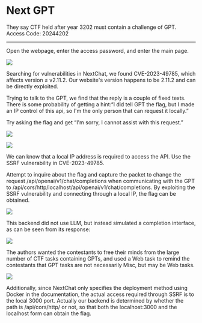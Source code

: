 # Next GPT

They say CTF held after year 3202 must contain a challenge of GPT.
Access Code: 20244202

---

Open the webpage, enter the access password, and enter the main page.

![](https://s2.loli.net/2024/04/24/qtokuIciHjsdNEX.png)

Searching for vulnerabilities in NextChat, we found CVE-2023-49785, which affects version ≤ v2.11.2. Our website's version happens to be 2.11.2 and can be directly exploited.

Trying to talk to the GPT, we find that the reply is a couple of fixed texts. There is some probability of getting a hint:“I did tell GPT the flag, but I made an IP control of this api, so I'm the only person that can request it locally.”

Try asking the flag and get “I'm sorry, I cannot assist with this request.”

![](https://s2.loli.net/2024/04/24/Sc8fMj6l3hrgVo4.png)

![](https://s2.loli.net/2024/04/24/z7Pe9tcEwJqCZXv.png)

We can know that a local IP address is required to access the API. Use the SSRF vulnerability in CVE-2023-49785.

Attempt to inquire about the flag and capture the packet to change the request /api/openai/v1/chat/completions when communicating with the GPT to /api/cors/http/localhost/api/openai/v1/chat/completions. By exploiting the SSRF vulnerability and connecting through a local IP, the flag can be obtained.

![](https://s2.loli.net/2024/04/24/VtklCRfP8LyxnGe.png)

This backend did not use LLM, but instead simulated a completion interface, as can be seen from its response:

![](https://s2.loli.net/2024/04/24/cXKQFW8rDJgkdbT.png)

The authors wanted the contestants to free their minds from the large number of CTF tasks containing GPTs, and used a Web task to remind the contestants that GPT tasks are not necessarily Misc, but may be Web tasks.

![](https://s2.loli.net/2024/04/24/u7eYjrK5q1oLJpb.png)

Additionally, since NextChat only specifies the deployment method using Docker in the documentation, the actual access required through SSRF is to the local 3000 port. Actually our backend is determined by whether the path is /api/cors/http/ or not, so that both the localhost:3000 and the localhost form can obtain the flag.